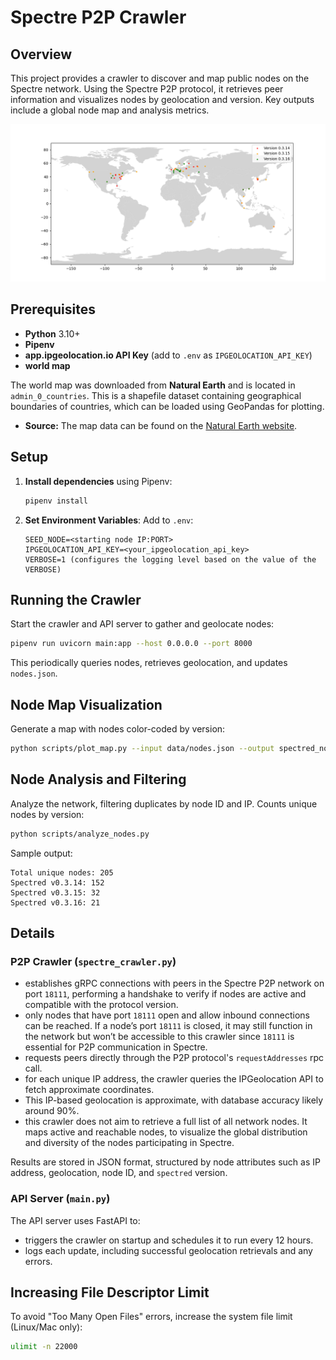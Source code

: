 # Spectre P2P Crawler

## Overview

This project provides a crawler to discover and map public nodes on the Spectre network. Using the Spectre P2P protocol, it retrieves peer information and visualizes nodes by geolocation and version. Key outputs include a global node map and analysis metrics.

![Spectre Node Map](spectred_node_ver.png)

## Prerequisites

- **Python** 3.10+
- **Pipenv**
- **app.ipgeolocation.io API Key** (add to `.env` as `IPGEOLOCATION_API_KEY`)
- **world map**

The world map was downloaded from **Natural Earth** and is located in `admin_0_countries`. This is a shapefile dataset containing geographical boundaries of countries, which can be loaded using GeoPandas for plotting.

- **Source:** The map data can be found on the [Natural Earth website](https://www.naturalearthdata.com/downloads/110m-cultural-vectors/).

## Setup

1. **Install dependencies** using Pipenv:
   ```bash
   pipenv install
   ```
2. **Set Environment Variables**:
   Add to `.env`:
   ```plaintext
   SEED_NODE=<starting node IP:PORT>
   IPGEOLOCATION_API_KEY=<your_ipgeolocation_api_key>
   VERBOSE=1 (configures the logging level based on the value of the VERBOSE)
   ```

## Running the Crawler

Start the crawler and API server to gather and geolocate nodes:

```bash
pipenv run uvicorn main:app --host 0.0.0.0 --port 8000
```

This periodically queries nodes, retrieves geolocation, and updates `nodes.json`.

## Node Map Visualization

Generate a map with nodes color-coded by version:

```bash
python scripts/plot_map.py --input data/nodes.json --output spectred_nodes.png
```

## Node Analysis and Filtering

Analyze the network, filtering duplicates by node ID and IP. Counts unique nodes by version:

```bash
python scripts/analyze_nodes.py
```

Sample output:

```plaintext
Total unique nodes: 205
Spectred v0.3.14: 152
Spectred v0.3.15: 32
Spectred v0.3.16: 21
```

## Details

### P2P Crawler (`spectre_crawler.py`)

- establishes gRPC connections with peers in the Spectre P2P network on port `18111`, performing a handshake to verify if nodes are active and compatible with the protocol version.
- only nodes that have port `18111` open and allow inbound connections can be reached. If a node’s port `18111` is closed, it may still function in the network but won’t be accessible to this crawler since `18111` is essential for P2P communication in Spectre.
- requests peers directly through the P2P protocol's `requestAddresses` rpc call.
- for each unique IP address, the crawler queries the IPGeolocation API to fetch approximate coordinates.
- This IP-based geolocation is approximate, with database accuracy likely around 90%.
- this crawler does not aim to retrieve a full list of all network nodes. It maps active and reachable nodes, to visualize the global distribution and diversity of the nodes participating in Spectre.

Results are stored in JSON format, structured by node attributes such as IP address, geolocation, node ID, and `spectred` version.

### API Server (`main.py`)

The API server uses FastAPI to:

- triggers the crawler on startup and schedules it to run every 12 hours.
- logs each update, including successful geolocation retrievals and any errors.

## Increasing File Descriptor Limit

To avoid "Too Many Open Files" errors, increase the system file limit (Linux/Mac only):

```bash
ulimit -n 22000
```
